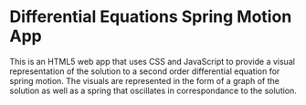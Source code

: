 # Differential Equations Spring Motion App
This is an HTML5 web app that uses CSS and JavaScript to provide a visual representation of the solution to a second order differential equation for spring motion. The visuals are represented in the form of a graph of the solution as well as a spring that oscillates in correspondance to the solution.